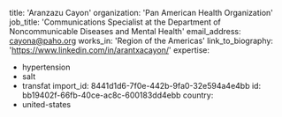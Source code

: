 title: 'Aranzazu Cayon'
organization: 'Pan American Health Organization'
job_title: 'Communications Specialist at the Department of Noncommunicable Diseases and Mental Health'
email_address: cayona@paho.org
works_in: 'Region of the Americas'
link_to_biography: 'https://www.linkedin.com/in/arantxacayon/'
expertise:
  - hypertension
  - salt
  - transfat
import_id: 8441d1d6-7f0e-442b-9fa0-32e594a4e4bb
id: bb19402f-66fb-40ce-ac8c-600183dd4ebb
country:
  - united-states
